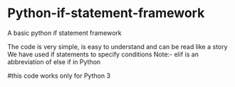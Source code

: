 # Python-if-statement-framework
A basic python if statement framework

The code is very simple, is easy to understand and can be read like a story
We have used if statements to specify conditions
Note:- elif is an abbreviation of else if in Python


#this code works only for Python 3



